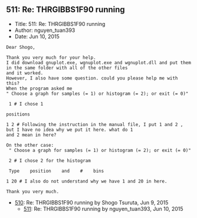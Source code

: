 ## 511: Re: THRGIBBS1F90 running

- Title: 511: Re: THRGIBBS1F90 running
- Author: nguyen_tuan393
- Date: Jun 10, 2015
```
Dear Shogo,

Thank you very much for your help.
I did download gnuplot.exe, wgnuplot.exe and wgnuplot.dll and put them in the same folder with all of the other files
and it worked.
However, I also have some question. could you please help me with this?
When the program asked me 
" Choose a graph for samples (= 1) or histogram (= 2); or exit (= 0)"

 1 # I chose 1

positions

1 2 # Following the instruction in the manual file, I put 1 and 2 , but I have no idea why we put it here. what do 1
and 2 mean in here?

On the other case:
 " Choose a graph for samples (= 1) or histogram (= 2); or exit (= 0)"

 2 # I chose 2 for the histogram

 Type	 position    and    #	 bins

1 20 # I also do not understand why we have 1 and 20 in here.

Thank you very much.
```

- [510](0510.md): Re: THRGIBBS1F90 running by Shogo Tsuruta, Jun 9, 2015
    - [511](0511.md): Re: THRGIBBS1F90 running by nguyen_tuan393, Jun 10, 2015
